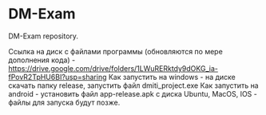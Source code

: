 # DM-Exam
DM-Exam repository. 

Ссылка на диск с файлами программы (обновляются по мере дополнения кода) - https://drive.google.com/drive/folders/1LWuRERktdy9dOKG_ia-fPovR2TpHU6BI?usp=sharing
Как запустить на windows - на диске скачать папку release, запустить файл dmiti_project.exe
Как запустить на android - установить файл app-release.apk с диска
Ubuntu, MacOS, IOS - файлы для запуска будут позже.
